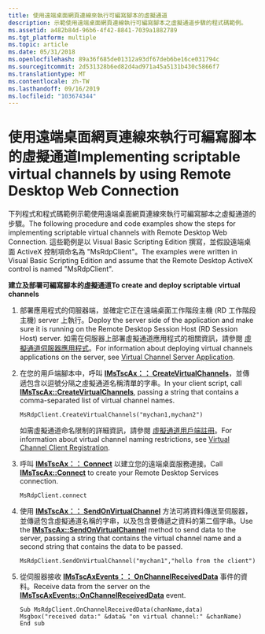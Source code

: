 ```yaml
---
title: 使用遠端桌面網頁連線來執行可編寫腳本的虛擬通道
description: 示範使用遠端桌面網頁連線執行可編寫腳本之虛擬通道步驟的程式碼範例。
ms.assetid: a482b84d-96b6-4f42-8841-7039a1882789
ms.tgt_platform: multiple
ms.topic: article
ms.date: 05/31/2018
ms.openlocfilehash: 89a36f685de01312a93df67deb6be16ce031794c
ms.sourcegitcommit: 2d531328b6ed82d4ad971a45a5131b430c5866f7
ms.translationtype: MT
ms.contentlocale: zh-TW
ms.lasthandoff: 09/16/2019
ms.locfileid: "103674344"
---
```

# <a name="implementing-scriptable-virtual-channels-by-using-remote-desktop-web-connection"></a><span data-ttu-id="be63f-103">使用遠端桌面網頁連線來執行可編寫腳本的虛擬通道</span><span class="sxs-lookup"><span data-stu-id="be63f-103">Implementing scriptable virtual channels by using Remote Desktop Web Connection</span></span>

<span data-ttu-id="be63f-104">下列程式和程式碼範例示範使用遠端桌面網頁連線來執行可編寫腳本之虛擬通道的步驟。</span><span class="sxs-lookup"><span data-stu-id="be63f-104">The following procedure and code examples show the steps for implementing scriptable virtual channels with Remote Desktop Web Connection.</span></span> <span data-ttu-id="be63f-105">這些範例是以 Visual Basic Scripting Edition 撰寫，並假設遠端桌面 ActiveX 控制項命名為 "MsRdpClient"。</span><span class="sxs-lookup"><span data-stu-id="be63f-105">The examples were written in Visual Basic Scripting Edition and assume that the Remote Desktop ActiveX control is named "MsRdpClient".</span></span>

<span data-ttu-id="be63f-106">**建立及部署可編寫腳本的虛擬通道**</span><span class="sxs-lookup"><span data-stu-id="be63f-106">**To create and deploy scriptable virtual channels**</span></span>

1.  <span data-ttu-id="be63f-107">部署應用程式的伺服器端，並確定它正在遠端桌面工作階段主機 (RD 工作階段主機) server 上執行。</span><span class="sxs-lookup"><span data-stu-id="be63f-107">Deploy the server side of the application and make sure it is running on the Remote Desktop Session Host (RD Session Host) server.</span></span> <span data-ttu-id="be63f-108">如需在伺服器上部署虛擬通道應用程式的相關資訊，請參閱 [虛擬通道伺服器應用程式](virtual-channel-server-application.md)。</span><span class="sxs-lookup"><span data-stu-id="be63f-108">For information about deploying virtual channels applications on the server, see [Virtual Channel Server Application](virtual-channel-server-application.md).</span></span>
2.  <span data-ttu-id="be63f-109">在您的用戶端腳本中，呼叫 [**IMsTscAx：： CreateVirtualChannels**](imstscax-createvirtualchannels.md)，並傳遞包含以逗號分隔之虛擬通道名稱清單的字串。</span><span class="sxs-lookup"><span data-stu-id="be63f-109">In your client script, call [**IMsTscAx::CreateVirtualChannels**](imstscax-createvirtualchannels.md), passing a string that contains a comma-separated list of virtual channel names.</span></span>

    ```VB
    MsRdpClient.CreateVirtualChannels("mychan1,mychan2")
    ```

    

    <span data-ttu-id="be63f-110">如需虛擬通道命名限制的詳細資訊，請參閱 [虛擬通道用戶端註冊](virtual-channel-client-registration.md)。</span><span class="sxs-lookup"><span data-stu-id="be63f-110">For information about virtual channel naming restrictions, see [Virtual Channel Client Registration](virtual-channel-client-registration.md).</span></span>

3.  <span data-ttu-id="be63f-111">呼叫 [**IMsTscAx：： Connect**](imstscax-connect.md) 以建立您的遠端桌面服務連接。</span><span class="sxs-lookup"><span data-stu-id="be63f-111">Call [**IMsTscAx::Connect**](imstscax-connect.md) to create your Remote Desktop Services connection.</span></span>

    ```VB
    MsRdpClient.connect
    ```

    

4.  <span data-ttu-id="be63f-112">使用 [**IMsTscAx：： SendOnVirtualChannel**](imstscax-sendonvirtualchannel.md) 方法可將資料傳送至伺服器，並傳遞包含虛擬通道名稱的字串，以及包含要傳遞之資料的第二個字串。</span><span class="sxs-lookup"><span data-stu-id="be63f-112">Use the [**IMsTscAx::SendOnVirtualChannel**](imstscax-sendonvirtualchannel.md) method to send data to the server, passing a string that contains the virtual channel name and a second string that contains the data to be passed.</span></span>

    ```VB
    MsRdpClient.SendOnVirtualChannel("mychan1","hello from the client")
    ```

    

5.  <span data-ttu-id="be63f-113">從伺服器接收 [**IMsTscAxEvents：： OnChannelReceivedData**](imstscaxevents-onchannelreceiveddata.md) 事件的資料。</span><span class="sxs-lookup"><span data-stu-id="be63f-113">Receive data from the server on the [**IMsTscAxEvents::OnChannelReceivedData**](imstscaxevents-onchannelreceiveddata.md) event.</span></span>

    ```VB
    Sub MsRdpClient.OnChannelReceivedData(chanName,data)
    Msgbox("received data:" &data& "on virtual channel:" &chanName)
    End sub
    ```

    

 

 




